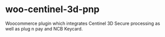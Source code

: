 # woo-centinel-3d-pnp
Woocommerce plugin which integrates Centinel 3D Secure processing as well as plug n pay and NCB Keycard.
